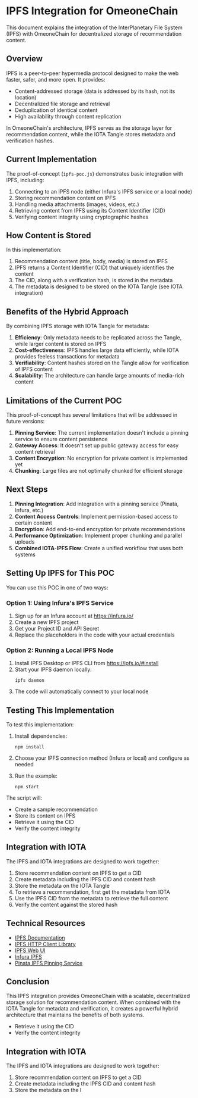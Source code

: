 # IPFS Integration for OmeoneChain

This document explains the integration of the InterPlanetary File System (IPFS) with OmeoneChain for decentralized storage of recommendation content.

## Overview

IPFS is a peer-to-peer hypermedia protocol designed to make the web faster, safer, and more open. It provides:

- Content-addressed storage (data is addressed by its hash, not its location)
- Decentralized file storage and retrieval
- Deduplication of identical content
- High availability through content replication

In OmeoneChain's architecture, IPFS serves as the storage layer for recommendation content, while the IOTA Tangle stores metadata and verification hashes.

## Current Implementation

The proof-of-concept (`ipfs-poc.js`) demonstrates basic integration with IPFS, including:

1. Connecting to an IPFS node (either Infura's IPFS service or a local node)
2. Storing recommendation content on IPFS
3. Handling media attachments (images, videos, etc.)
4. Retrieving content from IPFS using its Content Identifier (CID)
5. Verifying content integrity using cryptographic hashes

## How Content is Stored

In this implementation:

1. Recommendation content (title, body, media) is stored on IPFS
2. IPFS returns a Content Identifier (CID) that uniquely identifies the content
3. The CID, along with a verification hash, is stored in the metadata
4. The metadata is designed to be stored on the IOTA Tangle (see IOTA integration)

## Benefits of the Hybrid Approach

By combining IPFS storage with IOTA Tangle for metadata:

1. **Efficiency**: Only metadata needs to be replicated across the Tangle, while larger content is stored on IPFS
2. **Cost-effectiveness**: IPFS handles large data efficiently, while IOTA provides feeless transactions for metadata
3. **Verifiability**: Content hashes stored on the Tangle allow for verification of IPFS content
4. **Scalability**: The architecture can handle large amounts of media-rich content

## Limitations of the Current POC

This proof-of-concept has several limitations that will be addressed in future versions:

1. **Pinning Service**: The current implementation doesn't include a pinning service to ensure content persistence
2. **Gateway Access**: It doesn't set up public gateway access for easy content retrieval
3. **Content Encryption**: No encryption for private content is implemented yet
4. **Chunking**: Large files are not optimally chunked for efficient storage

## Next Steps

1. **Pinning Integration**: Add integration with a pinning service (Pinata, Infura, etc.)
2. **Content Access Controls**: Implement permission-based access to certain content
3. **Encryption**: Add end-to-end encryption for private recommendations
4. **Performance Optimization**: Implement proper chunking and parallel uploads
5. **Combined IOTA-IPFS Flow**: Create a unified workflow that uses both systems

## Setting Up IPFS for This POC

You can use this POC in one of two ways:

### Option 1: Using Infura's IPFS Service

1. Sign up for an Infura account at https://infura.io/
2. Create a new IPFS project
3. Get your Project ID and API Secret
4. Replace the placeholders in the code with your actual credentials

### Option 2: Running a Local IPFS Node

1. Install IPFS Desktop or IPFS CLI from https://ipfs.io/#install
2. Start your IPFS daemon locally:
   ```
   ipfs daemon
   ```
3. The code will automatically connect to your local node

## Testing This Implementation

To test this implementation:

1. Install dependencies:
   ```
   npm install
   ```

2. Choose your IPFS connection method (Infura or local) and configure as needed

3. Run the example:
   ```
   npm start
   ```

The script will:
- Create a sample recommendation
- Store its content on IPFS
- Retrieve it using the CID
- Verify the content integrity

## Integration with IOTA

The IPFS and IOTA integrations are designed to work together:

1. Store recommendation content on IPFS to get a CID
2. Create metadata including the IPFS CID and content hash
3. Store the metadata on the IOTA Tangle
4. To retrieve a recommendation, first get the metadata from IOTA
5. Use the IPFS CID from the metadata to retrieve the full content
6. Verify the content against the stored hash

## Technical Resources

- [IPFS Documentation](https://docs.ipfs.io/)
- [IPFS HTTP Client Library](https://github.com/ipfs/js-ipfs-http-client)
- [IPFS Web UI](https://github.com/ipfs/ipfs-webui)
- [Infura IPFS](https://infura.io/docs/ipfs)
- [Pinata IPFS Pinning Service](https://pinata.cloud/)

## Conclusion

This IPFS integration provides OmeoneChain with a scalable, decentralized storage solution for recommendation content. When combined with the IOTA Tangle for metadata and verification, it creates a powerful hybrid architecture that maintains the benefits of both systems.
- Retrieve it using the CID
- Verify the content integrity

## Integration with IOTA

The IPFS and IOTA integrations are designed to work together:

1. Store recommendation content on IPFS to get a CID
2. Create metadata including the IPFS CID and content hash
3. Store the metadata on the I
